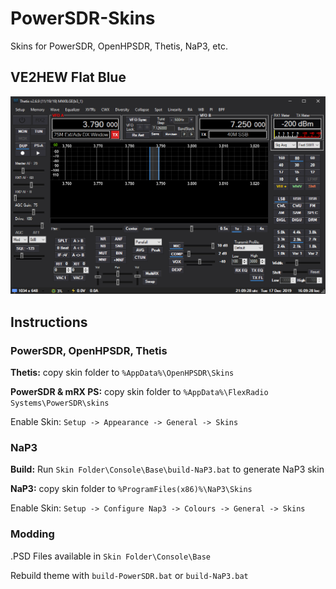 # PowerSDR-Skins
Skins for PowerSDR, OpenHPSDR, Thetis, NaP3, etc.

## VE2HEW Flat Blue

![](/VE2HEW%20Flat%20Blue/VE2HEW-Flat-Blue.png)

## Instructions

### PowerSDR, OpenHPSDR, Thetis

**Thetis:** copy skin folder to `%AppData%\OpenHPSDR\Skins`

**PowerSDR & mRX PS:** copy skin folder to `%AppData%\FlexRadio Systems\PowerSDR\skins`

Enable Skin: `Setup -> Appearance -> General -> Skins`

### NaP3

**Build:** Run `Skin Folder\Console\Base\build-NaP3.bat` to generate NaP3 skin

**NaP3:** copy skin folder to `%ProgramFiles(x86)%\NaP3\Skins`

Enable Skin: `Setup -> Configure Nap3 -> Colours -> General -> Skins`

### Modding

.PSD Files available in `Skin Folder\Console\Base`

Rebuild theme with `build-PowerSDR.bat` or `build-NaP3.bat`


